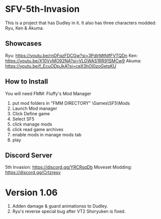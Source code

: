 # SFV-5th-Invasion
This is a project that has Dudley in it. It also has three characters modded: Ryu, Ken &amp; Akuma.

## Showcases
Ryu: https://youtu.be/rnDFqzFDCGw?si=3PdIrMtfdfFVTQDn
Ken: https://youtu.be/X10VvMO92NA?si=VLGWAS1RR91SMCw9
Akuma: https://youtu.be/f_EcuODpJkA?si=ceX3hOI0zoGetsKU

## How to Install
You will need FMM: Fluffy's Mod Manager

1. put mod folders in "FMM DIRECTORY" \Games\SF5\Mods
2. Launch Mod manager
3. Click Define game
4. Select SF5
5. click manage mods
6. click read game archives
7. enable mods in manage mods tab
8. play

## Discord Server
5th Invasion: https://discord.gg/YRCRsqDb
Moveset Modding: https://discord.gg/Crtzresv


# Version 1.06
1. Adden damage & guard animationss  to Dudley.
2. Ryu's reverse special bug after VT2 Shoryuken is fixed.
